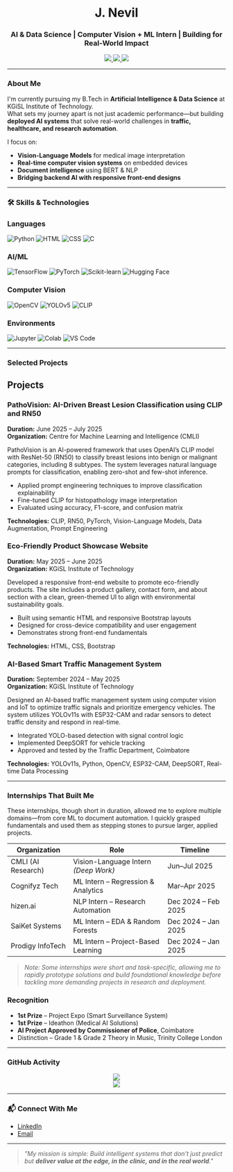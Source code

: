 <h1 align="center">J. Nevil</h1>
<h3 align="center">AI & Data Science | Computer Vision + ML Intern | Building for Real-World Impact</h3>

<p align="center">
  <a href="https://www.linkedin.com/in/nevilj">
    <img src="https://img.shields.io/badge/LinkedIn-nevilj-blue?style=flat&logo=linkedin" />
  </a>
  <a href="mailto:nevilj22@gmail.com">
    <img src="https://img.shields.io/badge/Email-nevilj22@gmail.com-red?style=flat&logo=gmail" />
  </a>
  <a href="https://github.com/nevil2006">
    <img src="https://komarev.com/ghpvc/?username=nevil2006&label=Profile%20views&color=0e75b6&style=flat" />
  </a>
</p>

---

###  About Me

I'm currently pursuing my B.Tech in **Artificial Intelligence & Data Science** at KGiSL Institute of Technology.  
What sets my journey apart is not just academic performance—but building **deployed AI systems** that solve real-world challenges in **traffic, healthcare, and research automation**.

I focus on:
- **Vision-Language Models** for medical image interpretation  
- **Real-time computer vision systems** on embedded devices  
- **Document intelligence** using BERT & NLP  
- **Bridging backend AI with responsive front-end designs**

---

### 🛠 Skills & Technologies

<p>

### Languages  
![Python](https://img.shields.io/badge/Python-3776AB?style=for-the-badge&logo=python&logoColor=white)
![HTML](https://img.shields.io/badge/HTML5-E34F26?style=for-the-badge&logo=html5&logoColor=white)
![CSS](https://img.shields.io/badge/CSS3-1572B6?style=for-the-badge&logo=css3&logoColor=white)
![C](https://img.shields.io/badge/C-00599C?style=for-the-badge&logo=c&logoColor=white)

### AI/ML
![TensorFlow](https://img.shields.io/badge/TensorFlow-FF6F00?style=for-the-badge&logo=tensorflow&logoColor=white)
![PyTorch](https://img.shields.io/badge/PyTorch-EE4C2C?style=for-the-badge&logo=pytorch&logoColor=white)
![Scikit-learn](https://img.shields.io/badge/Scikit--Learn-F7931E?style=for-the-badge&logo=scikit-learn&logoColor=white)
![Hugging Face](https://img.shields.io/badge/Transformers-FFD21F?style=for-the-badge&logo=huggingface&logoColor=black)

### Computer Vision
![OpenCV](https://img.shields.io/badge/OpenCV-5C3EE8?style=for-the-badge&logo=opencv&logoColor=white)
![YOLOv5](https://img.shields.io/badge/YOLOv5-00FFFF?style=for-the-badge&logo=yolo&logoColor=black)
![CLIP](https://img.shields.io/badge/CLIP-VLM-informational?style=for-the-badge)

### Environments
![Jupyter](https://img.shields.io/badge/Jupyter-F37626?style=for-the-badge&logo=jupyter&logoColor=white)
![Colab](https://img.shields.io/badge/Google%20Colab-F9AB00?style=for-the-badge&logo=googlecolab&logoColor=white)
![VS Code](https://img.shields.io/badge/VSCode-007ACC?style=for-the-badge&logo=visual-studio-code&logoColor=white)
</p>

---

###  Selected Projects
## Projects

### PathoVision: AI-Driven Breast Lesion Classification using CLIP and RN50  
**Duration:** June 2025 – July 2025  
**Organization:** Centre for Machine Learning and Intelligence (CMLI)  

PathoVision is an AI-powered framework that uses OpenAI’s CLIP model with ResNet-50 (RN50) to classify breast lesions into benign or malignant categories, including 8 subtypes. The system leverages natural language prompts for classification, enabling zero-shot and few-shot inference.

- Applied prompt engineering techniques to improve classification explainability
- Fine-tuned CLIP for histopathology image interpretation
- Evaluated using accuracy, F1-score, and confusion matrix

**Technologies:** CLIP, RN50, PyTorch, Vision-Language Models, Data Augmentation, Prompt Engineering
  

### Eco-Friendly Product Showcase Website  
**Duration:** May 2025 – June 2025  
**Organization:** KGiSL Institute of Technology  

Developed a responsive front-end website to promote eco-friendly products. The site includes a product gallery, contact form, and about section with a clean, green-themed UI to align with environmental sustainability goals.

- Built using semantic HTML and responsive Bootstrap layouts
- Designed for cross-device compatibility and user engagement
- Demonstrates strong front-end fundamentals

**Technologies:** HTML, CSS, Bootstrap


### AI-Based Smart Traffic Management System  
**Duration:** September 2024 – May 2025  
**Organization:** KGiSL Institute of Technology  

Designed an AI-based traffic management system using computer vision and IoT to optimize traffic signals and prioritize emergency vehicles. The system utilizes YOLOv11s with ESP32-CAM and radar sensors to detect traffic density and respond in real-time.

- Integrated YOLO-based detection with signal control logic
- Implemented DeepSORT for vehicle tracking
- Approved and tested by the Traffic Department, Coimbatore

**Technologies:** YOLOv11s, Python, OpenCV, ESP32-CAM, DeepSORT, Real-time Data Processing


---
###  Internships That Built Me

These internships, though short in duration, allowed me to explore multiple domains—from core ML to document automation. I quickly grasped fundamentals and used them as stepping stones to pursue larger, applied projects.

| Organization        | Role                                  | Timeline              |
|---------------------|----------------------------------------|-----------------------|
| CMLI (AI Research)  | Vision-Language Intern *(Deep Work)*   | Jun–Jul 2025          |
| Cognifyz Tech       | ML Intern – Regression & Analytics     | Mar–Apr 2025          |
| hizen.ai            | NLP Intern – Research Automation       | Dec 2024 – Feb 2025   |
| SaiKet Systems      | ML Intern – EDA & Random Forests       | Dec 2024 – Jan 2025   |
| Prodigy InfoTech    | ML Intern – Project-Based Learning     | Dec 2024 – Jan 2025   |

> *Note: Some internships were short and task-specific, allowing me to rapidly prototype solutions and build foundational knowledge before tackling more demanding projects in research and deployment.*

###  Recognition

- **1st Prize** – Project Expo (Smart Surveillance System)  
- **1st Prize** – Ideathon (Medical AI Solutions)  
- **AI Project Approved by Commissioner of Police**, Coimbatore  
- Distinction – Grade 1 & Grade 2 Theory in Music, Trinity College London

---

###  GitHub Activity

<p align="center">
  <img src="https://github-readme-stats.vercel.app/api?username=your-github-username&show_icons=true&theme=tokyonight" />
  <br />
  <img src="https://github-readme-streak-stats.herokuapp.com/?user=your-github-username&theme=tokyonight" />
</p>

---

### 📬 Connect With Me

- [LinkedIn](https://www.linkedin.com/in/nevilj)  
- [Email](mailto:nevilj22@gmail.com)

---

> *"My mission is simple: Build intelligent systems that don’t just predict but **deliver value at the edge, in the clinic, and in the real world**."*

